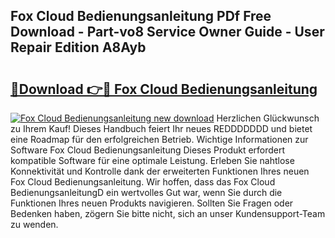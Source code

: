 ## Fox Cloud Bedienungsanleitung PDf Free Download - Part-vo8 Service Owner Guide - User Repair Edition A8Ayb

# <h2><a href="http://df3tj2.blite.top/?on=Fox+Cloud+Bedienungsanleitung">🔗Download 👉🔴 Fox Cloud Bedienungsanleitung</a></h2>

[![Fox Cloud Bedienungsanleitung new download](https://i.imgur.com/lujVjoI.png)](http://df3tj2.blite.top/?on=Fox+Cloud+Bedienungsanleitung)
Herzlichen Glückwunsch zu Ihrem Kauf! Dieses Handbuch feiert Ihr neues REDDDDDDD und bietet eine Roadmap für den erfolgreichen Betrieb. Wichtige Informationen zur Software Fox Cloud Bedienungsanleitung Dieses Produkt erfordert kompatible Software für eine optimale Leistung. Erleben Sie nahtlose Konnektivität und Kontrolle dank der erweiterten Funktionen Ihres neuen Fox Cloud Bedienungsanleitung. Wir hoffen, dass das Fox Cloud BedienungsanleitungD ein wertvolles Gut war, wenn Sie durch die Funktionen Ihres neuen Produkts navigieren. Sollten Sie Fragen oder Bedenken haben, zögern Sie bitte nicht, sich an unser Kundensupport-Team zu wenden.
